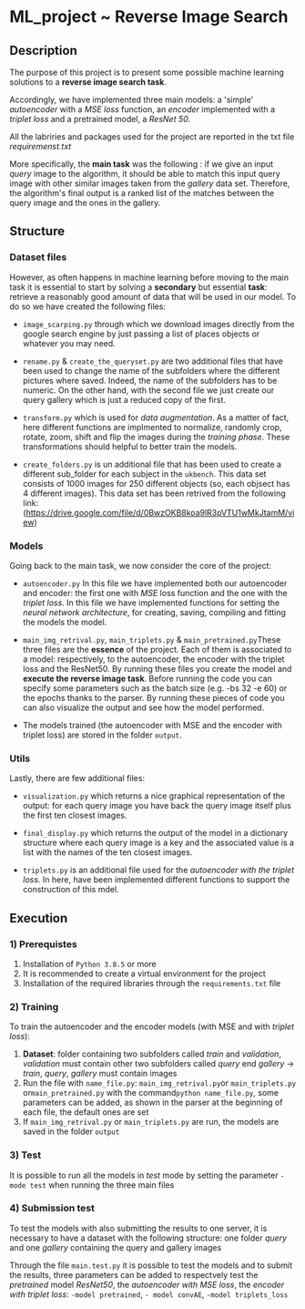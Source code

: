 # ML_project ~ Reverse Image Search 


## Description

The purpose of this project is to present some possible machine learning solutions to a __reverse image search task__. 

Accordingly, we have implemented three main models: a 'simple' _autoencoder_ with a _MSE loss_ function, an _encoder_ implemented with a _triplet loss_ 
and a pretrained model, a _ResNet 50_.

All the labriries and packages used for the project are reported in the txt file _requiremenst.txt_ 

More specifically, the __main task__ was the following : if we give an input _query_ image to the algorithm, it 
should be able to match this input query image with other similar images taken from the _gallery_ data set. Therefore, 
the algorithm's final output is a ranked list of the matches between the query image and the ones in the gallery. 



## Structure


### Dataset files

However, as often happens in machine learning before moving to the main task it is essential to start by 
solving a __secondary__ but essential __task__: retrieve a reasonably good amount of data that will be used in our model. 
To do so we have created the following files: 

* `image_scarping.py` through which we download images directly from the google search engine by just passing a list of 
  places objects or whatever you may need.  

* `rename.py` & `create_the_queryset.py` are two additional files that have been used to change the name of the subfolders 
  where the different pictures where saved. Indeed, the name of the subfolders has to be numeric. On the other hand, with 
  the second file we just create our query gallery which is just a reduced copy of the first. 

* `transform.py` which is used for _data augmentation_. As a matter of fact, here different functions are implmented  to 
  normalize, randomly crop, rotate, zoom, shift and flip the images during the _training phase_. These transformations should 
  helpful to better train the models.

* `create_folders.py` is un additional file that has been used to create a different sub_folder for each subject in the 
  `ukbench`. This data set consists of 1000 images for 250 different objects (so, each objsect has 4 different images). 
  This data set has been retrived from the following link: (https://drive.google.com/file/d/0BwzOKB8koa9lR3pVTU1wMkJtamM/view)  


### Models

Going back to the main task, we now consider the core of the project:

* `autoencoder.py` In this file we have implemented both our autoencoder and encoder: the first one with _MSE_ loss function 
  and the one with the _triplet loss_. In this file we have implemented functions for setting the _neural network architecture_, 
  for creating, saving, compiling and fitting the models the model. 

* `main_img_retrival.py`, `main_triplets.py` & `main_pretrained.py`These three files are the __essence__ of the project. 
  Each of them is associated to a model: respectively, to the autoencoder, the encoder with the triplet loss and 
  the ResNet50. By running these files you create the model and  __execute the reverse image task__. Before running the 
  code you can specify some parameters such as the batch size (e.g. -bs 32 -e 60) or the epochs thanks to the parser. By 
  running these pieces of code you can also visualize the output and see how the model performed.
  
* The models trained (the autoencoder with MSE and the encoder with triplet loss) are stored in the folder `output`.


### Utils

Lastly, there are few additional files:

* `visualization.py` which returns a nice graphical representation of the output: for each query image you have back the 
  query image itself plus the first ten closest images. 

* `final_display.py` which returns the output of the model in a dictionary structure where each query image is a key and 
  the associated value is a list with the names of the ten closest images. 

* `triplets.py` is an additional file used for the _autoencoder with the triplet loss_. In here, have been implemented 
  different functions to support the construction of this mdel.  
  

## Execution

### 1) Prerequistes

1) Installation of `Python 3.8.5` or more
2) It is recommended to create a virtual environment for the project
3) Installation of the required libraries through the `requirements.txt` file

### 2) Training

To train the autoencoder and the encoder models (with MSE and with _triplet loss_):

1) **Dataset**: folder containing two subfolders called _train_ and _validation_, _validation_ must contain other two subfolders 
called _query_ end _gallery_ -> _train_, _query_, _gallery_ must contain images
2) Run the file with `name_file.py`: `main_img_retrival.py`or `main_triplets.py` or`main_pretrained.py` with the command`python name_file.py`,
some parameters can be added, as shown in the parser at the beginning of each file, the default ones are set
3) If `main_img_retrival.py` or `main_triplets.py` are run, the models are saved in the folder `output`

### 3) Test

It is possible to run all the models in _test_ mode by setting the parameter `-mode test` when running 
the three main files

### 4) Submission test

To test the models with also submitting the results to one server, it is necessary to have a dataset with the following 
structure: one folder _query_ and one _gallery_ containing the query and gallery images

Through the file `main.test.py` it is possible to test the models and to submit the results, three parameters can 
be added to respectvely test the _pretrained_ model _ResNet50_, the _autoencoder with MSE loss_, the _encoder with triplet 
loss_: `-model pretrained`, `- model convAE`, `-model triplets_loss`
